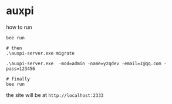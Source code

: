# auxpi


how to run 

```shell
bee run

# then 
.\auxpi-server.exe migrate

.\auxpi-server.exe  -mod=admin -name=yzqdev -email=1@qq.com -pass=123456

# finally 
bee run 
```



the site will be at `http://localhost:2333`
